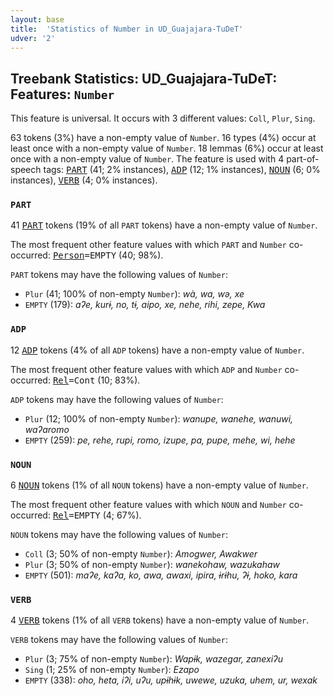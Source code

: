 ```yaml
---
layout: base
title:  'Statistics of Number in UD_Guajajara-TuDeT'
udver: '2'
---
```


## Treebank Statistics: UD_Guajajara-TuDeT: Features: `Number`

This feature is universal.
It occurs with 3 different values: `Coll`, `Plur`, `Sing`.

63 tokens (3%) have a non-empty value of `Number`.
16 types (4%) occur at least once with a non-empty value of `Number`.
18 lemmas (6%) occur at least once with a non-empty value of `Number`.
The feature is used with 4 part-of-speech tags: <tt><a href="gub_tudet-pos-PART.html">PART</a></tt> (41; 2% instances), <tt><a href="gub_tudet-pos-ADP.html">ADP</a></tt> (12; 1% instances), <tt><a href="gub_tudet-pos-NOUN.html">NOUN</a></tt> (6; 0% instances), <tt><a href="gub_tudet-pos-VERB.html">VERB</a></tt> (4; 0% instances).

### `PART`

41 <tt><a href="gub_tudet-pos-PART.html">PART</a></tt> tokens (19% of all `PART` tokens) have a non-empty value of `Number`.

The most frequent other feature values with which `PART` and `Number` co-occurred: <tt><a href="gub_tudet-feat-Person.html">Person</a></tt><tt>=EMPTY</tt> (40; 98%).

`PART` tokens may have the following values of `Number`:

* `Plur` (41; 100% of non-empty `Number`): <em>wà, wa, wə, xe</em>
* `EMPTY` (179): <em>aʔe, kurɨ, no, tɨ, aipo, xe, nehe, rihi, zepe, Kwa</em>

### `ADP`

12 <tt><a href="gub_tudet-pos-ADP.html">ADP</a></tt> tokens (4% of all `ADP` tokens) have a non-empty value of `Number`.

The most frequent other feature values with which `ADP` and `Number` co-occurred: <tt><a href="gub_tudet-feat-Rel.html">Rel</a></tt><tt>=Cont</tt> (10; 83%).

`ADP` tokens may have the following values of `Number`:

* `Plur` (12; 100% of non-empty `Number`): <em>wanupe, wanehe, wanuwi, waʔaromo</em>
* `EMPTY` (259): <em>pe, rehe, rupi, romo, izupe, pa, pupe, mehe, wi, hehe</em>

### `NOUN`

6 <tt><a href="gub_tudet-pos-NOUN.html">NOUN</a></tt> tokens (1% of all `NOUN` tokens) have a non-empty value of `Number`.

The most frequent other feature values with which `NOUN` and `Number` co-occurred: <tt><a href="gub_tudet-feat-Rel.html">Rel</a></tt><tt>=EMPTY</tt> (4; 67%).

`NOUN` tokens may have the following values of `Number`:

* `Coll` (3; 50% of non-empty `Number`): <em>Amogwer, Awakwer</em>
* `Plur` (3; 50% of non-empty `Number`): <em>wanekohaw, wazukahaw</em>
* `EMPTY` (501): <em>maʔe, kaʔa, ko, awa, awaxi, ipira, ɨrɨhu, ʔɨ, hoko, kara</em>

### `VERB`

4 <tt><a href="gub_tudet-pos-VERB.html">VERB</a></tt> tokens (1% of all `VERB` tokens) have a non-empty value of `Number`.

`VERB` tokens may have the following values of `Number`:

* `Plur` (3; 75% of non-empty `Number`): <em>Wapɨk, wazegar, zanexiʔu</em>
* `Sing` (1; 25% of non-empty `Number`): <em>Ezapo</em>
* `EMPTY` (338): <em>oho, heta, iʔi, uʔu, upɨhɨk, uwewe, uzuka, uhem, ur, wexak</em>


